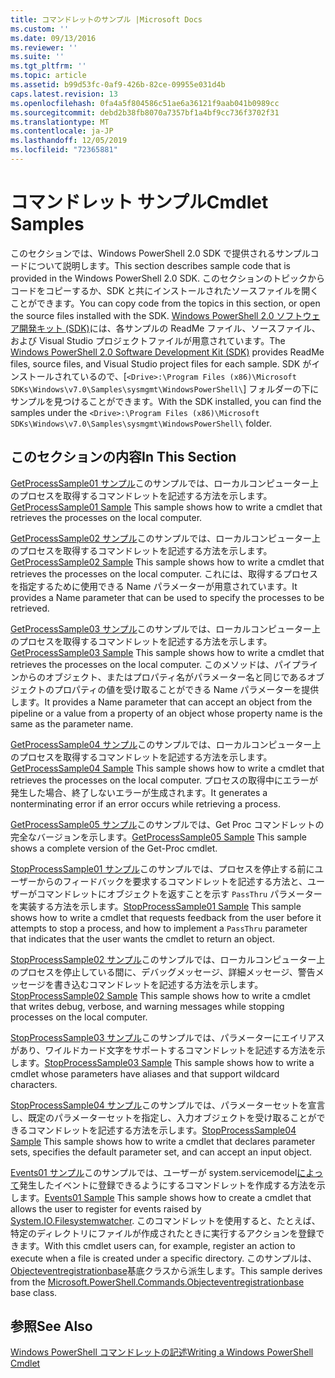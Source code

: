 ```yaml
---
title: コマンドレットのサンプル |Microsoft Docs
ms.custom: ''
ms.date: 09/13/2016
ms.reviewer: ''
ms.suite: ''
ms.tgt_pltfrm: ''
ms.topic: article
ms.assetid: b99d53fc-0af9-426b-82ce-09955e031d4b
caps.latest.revision: 13
ms.openlocfilehash: 0fa4a5f804586c51ae6a36121f9aab041b0989cc
ms.sourcegitcommit: debd2b38fb8070a7357bf1a4bf9cc736f3702f31
ms.translationtype: MT
ms.contentlocale: ja-JP
ms.lasthandoff: 12/05/2019
ms.locfileid: "72365881"
---
```

# <a name="cmdlet-samples"></a><span data-ttu-id="f2db1-102">コマンドレット サンプル</span><span class="sxs-lookup"><span data-stu-id="f2db1-102">Cmdlet Samples</span></span>

<span data-ttu-id="f2db1-103">このセクションでは、Windows PowerShell 2.0 SDK で提供されるサンプルコードについて説明します。</span><span class="sxs-lookup"><span data-stu-id="f2db1-103">This section describes sample code that is provided in the Windows PowerShell 2.0 SDK.</span></span> <span data-ttu-id="f2db1-104">このセクションのトピックからコードをコピーするか、SDK と共にインストールされたソースファイルを開くことができます。</span><span class="sxs-lookup"><span data-stu-id="f2db1-104">You can copy code from the topics in this section, or open the source files installed with the SDK.</span></span> <span data-ttu-id="f2db1-105">[Windows PowerShell 2.0 ソフトウェア開発キット (SDK)](https://www.microsoft.com/en-us/download/details.aspx?id=2560)には、各サンプルの ReadMe ファイル、ソースファイル、および Visual Studio プロジェクトファイルが用意されています。</span><span class="sxs-lookup"><span data-stu-id="f2db1-105">The [Windows PowerShell 2.0 Software Development Kit (SDK)](https://www.microsoft.com/en-us/download/details.aspx?id=2560) provides ReadMe files, source files, and Visual Studio project files for each sample.</span></span> <span data-ttu-id="f2db1-106">SDK がインストールされているので、[`<Drive>:\Program Files (x86)\Microsoft SDKs\Windows\v7.0\Samples\sysmgmt\WindowsPowerShell\`] フォルダーの下にサンプルを見つけることができます。</span><span class="sxs-lookup"><span data-stu-id="f2db1-106">With the SDK installed, you can find the samples under the `<Drive>:\Program Files (x86)\Microsoft SDKs\Windows\v7.0\Samples\sysmgmt\WindowsPowerShell\` folder.</span></span>

## <a name="in-this-section"></a><span data-ttu-id="f2db1-107">このセクションの内容</span><span class="sxs-lookup"><span data-stu-id="f2db1-107">In This Section</span></span>

<span data-ttu-id="f2db1-108">[GetProcessSample01 サンプル](./getprocesssample01-sample.md)このサンプルでは、ローカルコンピューター上のプロセスを取得するコマンドレットを記述する方法を示します。</span><span class="sxs-lookup"><span data-stu-id="f2db1-108">[GetProcessSample01 Sample](./getprocesssample01-sample.md) This sample shows how to write a cmdlet that retrieves the processes on the local computer.</span></span>

<span data-ttu-id="f2db1-109">[GetProcessSample02 サンプル](./getprocesssample02-sample.md)このサンプルでは、ローカルコンピューター上のプロセスを取得するコマンドレットを記述する方法を示します。</span><span class="sxs-lookup"><span data-stu-id="f2db1-109">[GetProcessSample02 Sample](./getprocesssample02-sample.md) This sample shows how to write a cmdlet that retrieves the processes on the local computer.</span></span> <span data-ttu-id="f2db1-110">これには、取得するプロセスを指定するために使用できる Name パラメーターが用意されています。</span><span class="sxs-lookup"><span data-stu-id="f2db1-110">It provides a Name parameter that can be used to specify the processes to be retrieved.</span></span>

<span data-ttu-id="f2db1-111">[GetProcessSample03 サンプル](./getprocesssample03-sample.md)このサンプルでは、ローカルコンピューター上のプロセスを取得するコマンドレットを記述する方法を示します。</span><span class="sxs-lookup"><span data-stu-id="f2db1-111">[GetProcessSample03 Sample](./getprocesssample03-sample.md) This sample shows how to write a cmdlet that retrieves the processes on the local computer.</span></span> <span data-ttu-id="f2db1-112">このメソッドは、パイプラインからのオブジェクト、またはプロパティ名がパラメーター名と同じであるオブジェクトのプロパティの値を受け取ることができる Name パラメーターを提供します。</span><span class="sxs-lookup"><span data-stu-id="f2db1-112">It provides a Name parameter that can accept an object from the pipeline or a value from a property of an object whose property name is the same as the parameter name.</span></span>

<span data-ttu-id="f2db1-113">[GetProcessSample04 サンプル](./getprocesssample04-sample.md)このサンプルでは、ローカルコンピューター上のプロセスを取得するコマンドレットを記述する方法を示します。</span><span class="sxs-lookup"><span data-stu-id="f2db1-113">[GetProcessSample04 Sample](./getprocesssample04-sample.md) This sample shows how to write a cmdlet that retrieves the processes on the local computer.</span></span> <span data-ttu-id="f2db1-114">プロセスの取得中にエラーが発生した場合、終了しないエラーが生成されます。</span><span class="sxs-lookup"><span data-stu-id="f2db1-114">It generates a nonterminating error if an error occurs while retrieving a process.</span></span>

<span data-ttu-id="f2db1-115">[GetProcessSample05 サンプル](./getprocesssample05-sample.md)このサンプルでは、Get Proc コマンドレットの完全なバージョンを示します。</span><span class="sxs-lookup"><span data-stu-id="f2db1-115">[GetProcessSample05 Sample](./getprocesssample05-sample.md) This sample shows a complete version of the Get-Proc cmdlet.</span></span>

<span data-ttu-id="f2db1-116">[StopProcessSample01 サンプル](./stopprocesssample01-sample.md)このサンプルでは、プロセスを停止する前にユーザーからのフィードバックを要求するコマンドレットを記述する方法と、ユーザーがコマンドレットにオブジェクトを返すことを示す `PassThru` パラメーターを実装する方法を示します。</span><span class="sxs-lookup"><span data-stu-id="f2db1-116">[StopProcessSample01 Sample](./stopprocesssample01-sample.md) This sample shows how to write a cmdlet that requests feedback from the user before it attempts to stop a process, and how to implement a `PassThru` parameter that indicates that the user wants the cmdlet to return an object.</span></span>

<span data-ttu-id="f2db1-117">[StopProcessSample02 サンプル](./stopprocesssample02-sample.md)このサンプルでは、ローカルコンピューター上のプロセスを停止している間に、デバッグメッセージ、詳細メッセージ、警告メッセージを書き込むコマンドレットを記述する方法を示します。</span><span class="sxs-lookup"><span data-stu-id="f2db1-117">[StopProcessSample02 Sample](./stopprocesssample02-sample.md) This sample shows how to write a cmdlet that writes debug, verbose, and warning messages while stopping processes on the local computer.</span></span>

<span data-ttu-id="f2db1-118">[StopProcessSample03 サンプル](./stopprocesssample03-sample.md)このサンプルでは、パラメーターにエイリアスがあり、ワイルドカード文字をサポートするコマンドレットを記述する方法を示します。</span><span class="sxs-lookup"><span data-stu-id="f2db1-118">[StopProcessSample03 Sample](./stopprocesssample03-sample.md) This sample shows how to write a cmdlet whose parameters have aliases and that support wildcard characters.</span></span>

<span data-ttu-id="f2db1-119">[StopProcessSample04 サンプル](./stopprocesssample04-sample.md)このサンプルでは、パラメーターセットを宣言し、既定のパラメーターセットを指定し、入力オブジェクトを受け取ることができるコマンドレットを記述する方法を示します。</span><span class="sxs-lookup"><span data-stu-id="f2db1-119">[StopProcessSample04 Sample](./stopprocesssample04-sample.md) This sample shows how to write a cmdlet that declares parameter sets, specifies the default parameter set, and can accept an input object.</span></span>

<span data-ttu-id="f2db1-120">[Events01 サンプル](./events01-sample.md)このサンプルでは、ユーザーが system.servicemodel[によって](/dotnet/api/System.IO.FileSystemWatcher)発生したイベントに登録できるようにするコマンドレットを作成する方法を示します。</span><span class="sxs-lookup"><span data-stu-id="f2db1-120">[Events01 Sample](./events01-sample.md) This sample shows how to create a cmdlet that allows the user to register for events raised by [System.IO.Filesystemwatcher](/dotnet/api/System.IO.FileSystemWatcher).</span></span> <span data-ttu-id="f2db1-121">このコマンドレットを使用すると、たとえば、特定のディレクトリにファイルが作成されたときに実行するアクションを登録できます。</span><span class="sxs-lookup"><span data-stu-id="f2db1-121">With this cmdlet users can, for example, register an action to execute when a file is created under a specific directory.</span></span> <span data-ttu-id="f2db1-122">このサンプルは、 [Objecteventregistrationbase](/dotnet/api/Microsoft.PowerShell.Commands.ObjectEventRegistrationBase)基底クラスから派生します。</span><span class="sxs-lookup"><span data-stu-id="f2db1-122">This sample derives from the [Microsoft.PowerShell.Commands.Objecteventregistrationbase](/dotnet/api/Microsoft.PowerShell.Commands.ObjectEventRegistrationBase) base class.</span></span>

## <a name="see-also"></a><span data-ttu-id="f2db1-123">参照</span><span class="sxs-lookup"><span data-stu-id="f2db1-123">See Also</span></span>

[<span data-ttu-id="f2db1-124">Windows PowerShell コマンドレットの記述</span><span class="sxs-lookup"><span data-stu-id="f2db1-124">Writing a Windows PowerShell Cmdlet</span></span>](./writing-a-windows-powershell-cmdlet.md)
